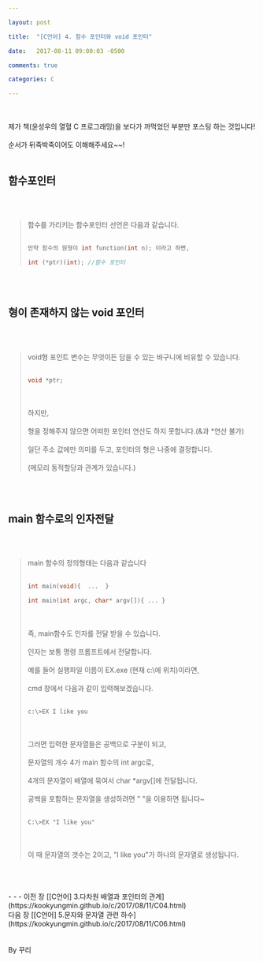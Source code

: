 ```yaml
---

layout: post

title:  "[C언어] 4. 함수 포인터와 void 포인터"

date:   2017-08-11 09:00:03 -0500

comments: true

categories: C

---
```




<br>
<br>
제가 책(윤성우의 열혈 C 프로그래밍)을 보다가 까먹었던 부분만 포스팅 하는 것입니다!
<br>
<br>
순서가 뒤죽박죽이어도 이해해주세요~~!
<br>
<br>

## 함수포인터

<br>
<br>

>함수를 가리키는 함수포인터 선언은 다음과 같습니다.
><br>
><br>
>
>```C++
>만약 함수의 원형이 int function(int n); 이라고 하면,
>
>int (*ptr)(int); //함수 포인터
>```

<br>
<br>

## 형이 존재하지 않는 void 포인터

<br>
<br>

>void형 포인트 변수는 무엇이든 담을 수 있는 바구니에 비유할 수 있습니다.
><br>
><br>
>
>```C++
>void *ptr;
>```
>
><br>
><br>
>하지만,
><br> 
><br>
>형을 정해주지 않으면 어떠한 포인터 연산도 하지 못합니다.(&과 *연산 불가)
><br>
><br>
>일단 주소 값에만 의미를 두고, 포인터의 형은 나중에 결정합니다.
><br>
><br>
>(메모리 동적할당과 관계가 있습니다.)

<br>
<br>

## main 함수로의 인자전달
<br>
<br>

>main 함수의 정의형태는 다음과 같습니다
><br>
><br>
>
>```C++
>int main(void){  ...  }
>
>int main(int argc, char* argv[]){ ... }
>```
><br>
><br> 
>즉,  main함수도 인자를 전달 받을 수 있습니다.
><br>
><br>
>인자는 보통 명령 프롬프트에서 전달합니다.
><br>
><br>
>예를 들어 실행파일 이름이 EX.exe (현재 c:\에 위치)이라면,
><br>
><br>
>cmd 창에서 다음과 같이 입력해보겠습니다.
><br>
><br>
>
>```
>c:\>EX I like you
>```
>
><br>
><br>
>그러면 입력한 문자열들은 공백으로 구분이 되고,
><br>
><br>
>문자열의 개수 4가 main 함수의 int argc로,
><br>
><br>
>4개의 문자열이 배열에 묶여서 char *argv[]에 전달됩니다.
><br>
><br>
>공백을 포함하는 문자열을 생성하려면 " "을 이용하면 됩니다~
><br>
><br>
>
>```
>C:\>EX "I like you" 
>```
>
><br>
><br>
>이 때 문자열의 갯수는 2이고, "I like you"가 하나의 문자열로 생성됩니다.

<br>
<br>
<br>
- - -
이전 장 [[C언어] 3.다차원 배열과 포인터의 관계](https://kookyungmin.github.io/c/2017/08/11/C04.html)
<br>
다음 장 [[C언어] 5.문자와 문자열 관련 하수](https://kookyungmin.github.io/c/2017/08/11/C06.html)
<br>
<br>
<br>
By 꾸리
